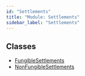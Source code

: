 ```yaml
---
id: "Settlements"
title: "Module: Settlements"
sidebar_label: "Settlements"
---
```


## Classes

- [FungibleSettlements](../../../../../../classes/API/Entities/Asset/Base/Settlements/FungibleSettlements.md)
- [NonFungibleSettlements](../../../../../../classes/API/Entities/Asset/Base/Settlements/NonFungibleSettlements.md)
